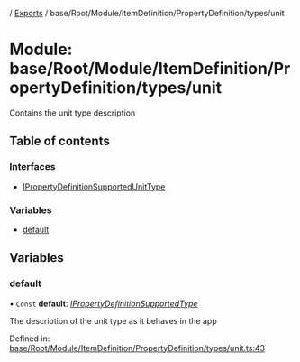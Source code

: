 [](../README.md) / [Exports](../modules.md) / base/Root/Module/ItemDefinition/PropertyDefinition/types/unit

# Module: base/Root/Module/ItemDefinition/PropertyDefinition/types/unit

Contains the unit type description

## Table of contents

### Interfaces

- [IPropertyDefinitionSupportedUnitType](../interfaces/base_root_module_itemdefinition_propertydefinition_types_unit.ipropertydefinitionsupportedunittype.md)

### Variables

- [default](base_root_module_itemdefinition_propertydefinition_types_unit.md#default)

## Variables

### default

• `Const` **default**: [*IPropertyDefinitionSupportedType*](../interfaces/base_root_module_itemdefinition_propertydefinition_types.ipropertydefinitionsupportedtype.md)

The description of the unit type as it behaves in the app

Defined in: [base/Root/Module/ItemDefinition/PropertyDefinition/types/unit.ts:43](https://github.com/onzag/itemize/blob/0e9b128c/base/Root/Module/ItemDefinition/PropertyDefinition/types/unit.ts#L43)
